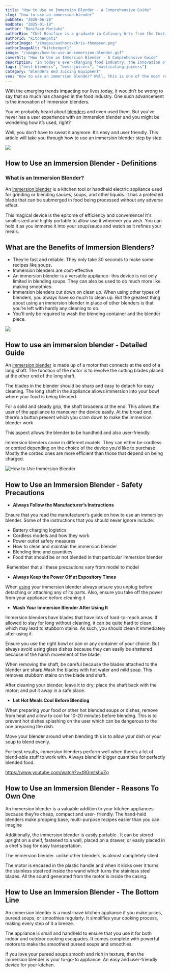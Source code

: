 ```yaml
---
title: "How to Use an Immersion Blender - A Comprehensive Guide"
slug: "how-to-use-an-immersion-blender"
pubDate: "2020-06-28"
modDate: "2025-01-18"
author: "Boniface Muriuki"
authorBio: "Chef Boniface is a graduate in Culinary Arts from the Institute of Culinary Education, New York. He has worked in several restaurants and is currently the Head Chef at Cavali Restaurant. He has excelled in developing unique recipes and influencing the menu at the restaurant. He prides himself in sharing his knowledge at thekitchenpot.com where he writes about the best cookware for various recipes.."
authorId: "kitchenpot1"
authorImage: "/images/authors/chris-thompson.png"
authorImageAlt: "kitchenpot1"
image: "/images/how-to-use-an-immersion-blender.gif"
coverAlt: "How to Use an Immersion Blender - A Comprehensive Guide"
description: "In today's ever-changing food industry, the innovation of immersion blenders has made blending easier and more convenient. If you've never used an immersion blender before, don't worry. This article provides a step-by-step guide on how to use this magical"
tags: ["best-blenders", "best-juicers", "masticating-juicers"]
category: "Blenders And Juicing Equipment"
seo: "How to use an immersion blender? Well, this is one of the most revolutionary kitchen appliance you'll ever use! Learn the basic tips of using it effectively."
---
```


With the emerging trends impacting our lives today, it wouldn’t be wrong to say that so much has changed in the food industry. One such advancement is the innovation of immersion blenders.

You’ve probably heard about [blenders](https://thekitchenpot.com/best-blender-for-protein-shakes/) and even used them. But you’ve never has a user experience with an immersion blender and you might be wondering how it’s used, right?

Well, you don’t have to sweat it anymore. It’s easy and user friendly. This article will take you through how to use an immersion blender step by step.

![](https://no-waste.org/wp-content/uploads/2020/01/portablegasgrill.jpg)

## **How to Use an Immersion Blender - Definitions**

### **What is an Immersion Blender?**

An [immersion blender](https://en.wikipedia.org/wiki/Immersion_blender) is a kitchen tool or handheld electric appliance used for grinding or blending sauces, soups, and other liquids. it has a protected blade that can be submerged in food being processed without any adverse effect. 

This magical device is the epitome of efficiency and convenience! It's small-sized and highly portable to allow use it wherever you wish. You can hold it as you immerse it into your soup/sauce and watch as it refines your meals.

## **What are the Benefits of Immersion Blenders?**

- They’re fast and reliable. They only take 30 seconds to make some recipes like soups.
- Immersion blenders are cost-effective
- An immersion blender is a versatile appliance- this device is not only limited in blending soups. They can also be used to do much more like making smoothies.
- Immersion blenders cut down on clean up. When using other types of blenders, you always have so much to clean up. But the greatest thing about using an immersion blender in place of other blenders is that you’re left with hardly any cleaning to do. 
- You'll only be required to wash the blending container and the blender piece.

![](https://no-waste.org/wp-content/uploads/2020/01/portablegasgrill.jpg)

## **How to use an immersion blender - Detailed Guide**

An [immersion blender](https://www.wikihow.com/Use-an-Immersion-Blender) is made up of a motor that connects at the end of a long shaft. The function of the motor is to revolve the cutting blades placed at the other end of the long shaft.

The blades in the blender should be sharp and easy to detach for easy cleaning. The long shaft in the appliance allows immersion into your bowl where your food is being blended.

For a solid and steady grip, the shaft broadens at the end. This allows the user of the appliance to maneuver the device easily. At the broad end, there’s a button present which you cram down to make the immersion blender work

This aspect allows the blender to be handheld and also user-friendly.

Immersion blenders come in different models. They can either be cordless or corded depending on the choice of the device you’d like to purchase. Mostly the corded ones are more efficient than those that depend on being charged.

![How to Use Immersion Blender](https://no-waste.org/wp-content/uploads/2020/01/portablegasgrill.jpg)

## **How to Use an Immersion Blender - Safety Precautions** 

- **Always Follow the Manufacturer’s Instructions** 

Ensure that you read the manufacturer’s guide on how to use an immersion blender. Some of the instructions that you should never ignore include:

- Battery charging logistics
- Cordless models and how they work
- Power outlet safety measures
- How to clean and maintain the immersion blender
- Blending time and quantities
- Food that should be or not blended in that particular immersion blender

 Remember that all these precautions vary from model to model

- **Always Keep the Power Off at Expository Times**

When [using](https://www.wikihow.com/Use-an-Immersion-Blender) your immersion blender always ensure you unplug before detaching or attaching any of its parts. Also, ensure you take off the power from your appliance before cleaning it

- **Wash Your Immersion Blender After Using It**

Immersion blenders have blades that have lots of hard-to-reach areas. If allowed to stay for long without cleaning, it can be quite hard to clean, which may lead to stubborn stains. As such, you should clean it immediately after using it.

Ensure you use the right bowl or pan or any container of your choice. But always avoid using glass dishes because they can easily be shattered because of the harsh movement of the blade

When removing the shaft, be careful because the blades attached to the blender are sharp.Wash the blades with hot water and mild soap. This removes stubborn stains on the blade and shaft.

After cleaning your blender, leave it to dry; place the shaft back with the motor; and put it away in a safe place.

- **Let Hot Meals Cool Before Blending** 

When preparing your food or other hot blended soups or dishes, remove from heat and allow to cool for 10-20 minutes before blending. This is to prevent hot dishes splashing on the user which can be dangerous to the one preparing the dish.

Move your blender around when blending this is to allow your dish or your soup to blend evenly.

For best results, immersion blenders perform well when there’s a lot of blend-able stuff to work with. Always blend in bigger quantities for perfectly blended food.

https://www.youtube.com/watch?v=t9GmitshuZg

## **How to Use an Immersion Blender - Reasons To Own One**

An immersion blender is a valuable addition to your kitchen appliances because they’re cheap, compact and user- friendly. The hand-held blenders make prepping base, multi-purpose recipes easier than you can imagine

Additionally, the immersion blender is easily portable . It can be stored upright on a shelf, fastened to a wall, placed on a drawer, or easily placed in a chef's bag for easy transportation.

The immersion blender. unlike other blenders, is almost completely silent.

The motor is encased in the plastic handle and when it kicks over it turns the stainless steel rod inside the wand which turns the stainless steel blades. All the sound generated from the motor is inside the casing.

## **How to Use an Immersion Blender - The Bottom Line**

An immersion blender is a must-have kitchen appliance if you make juices, pureed soups, or smoothies regularly. It simplifies your cooking process, making every step of it a breeze.

The appliance is small and handheld to ensure that you use it for both indoor and outdoor cooking escapades. It comes complete with powerful motors to make the smoothest pureed soups and smoothies.

If you love your pureed soups smooth and rich in texture, then the immersion blender is your to-go-to appliance. An easy and user-friendly device for your kitchen.
